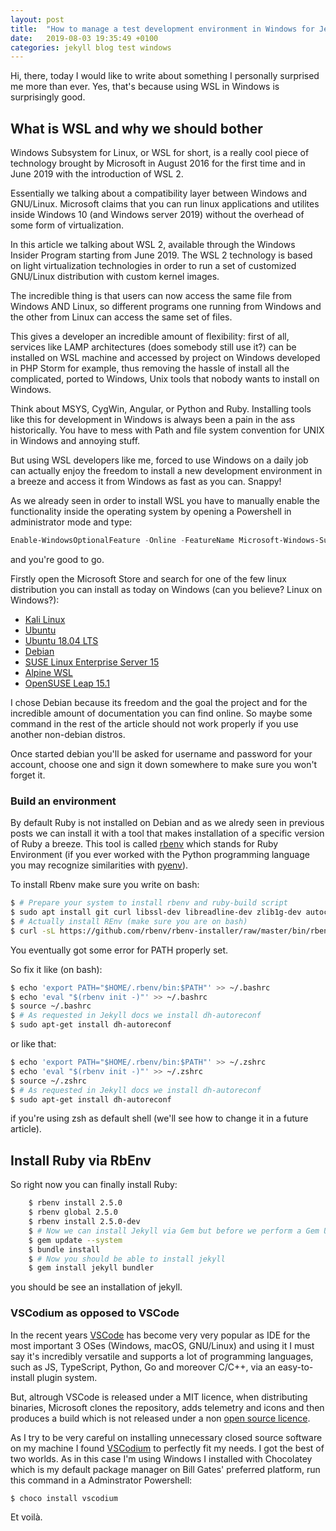 ```yaml
---
layout: post
title:  "How to manage a test development environment in Windows for Jekyll"
date:   2019-08-03 19:35:49 +0100
categories: jekyll blog test windows
---
```


Hi, there, today I would like to write about something I personally surprised me more than ever.
Yes, that's because using WSL in Windows is surprisingly good.

## What is WSL and why we should bother
Windows Subsystem for Linux, or WSL for short, is a really cool piece of technology brought by Microsoft in August 2016 for the first time and in June 2019 with the introduction of WSL 2.

Essentially we talking about a compatibility layer between Windows and GNU/Linux. 
Microsoft claims that you can run linux applications and utilites inside Windows 10 (and Windows server 2019) without the overhead of some form of virtualization.

In this article we talking about WSL 2, available through the Windows Insider Program starting from June 2019. The WSL 2 technology is based on light virtualization technologies in order to run a set of customized GNU/Linux distribution with custom kernel images.

The incredible thing is that users can now access the same file from Windows AND Linux, so different programs one running from Windows and the other from Linux can access the same set of files.

This gives a developer an incredible amount of flexibility: first of all, services like LAMP architectures (does somebody still use it?) can be installed on WSL machine and accessed by project on Windows developed in PHP Storm for example, thus removing the hassle of install all the complicated, ported to Windows, Unix tools that nobody wants to install on Windows. 

Think about MSYS, CygWin, Angular, or Python and Ruby. Installing tools like this for development in Windows is always been a pain in the ass historically. You have to mess with Path and file system convention for UNIX in Windows and annoying stuff.

But using WSL developers like me, forced to use Windows on a daily job can actually enjoy the freedom to install a new development environment in a breeze and access it from Windows as fast as you can. Snappy!

As we already seen in order to install WSL you have to manually enable the functionality inside the operating system by opening a Powershell in administrator mode and type:
```powershell
Enable-WindowsOptionalFeature -Online -FeatureName Microsoft-Windows-Subsystem-Linux
```

and you're good to go.

Firstly open the Microsoft Store and search for one of the few linux distribution you can install as today on Windows (can you believe? Linux on Windows?):

* [Kali Linux](https://www.microsoft.com/store/productId/9PKR34TNCV07)
* [Ubuntu](https://www.microsoft.com/store/productId/9NBLGGH4MSV6) 
* [Ubuntu 18.04 LTS](https://www.microsoft.com/store/productId/9N9TNGVNDL3Q)
* [Debian](https://www.microsoft.com/store/productId/9MSVKQC78PK6) 
* [SUSE Linux Enterprise Server 15](https://www.microsoft.com/store/productId/9PMW35D7FNLX)
* [Alpine WSL](https://www.microsoft.com/store/productId/9P804CRF0395)
* [OpenSUSE Leap 15.1](https://www.microsoft.com/store/productId/9NJFZK00FGKV)

I chose Debian because its freedom and the goal the project and for the incredible amount of documentation you can find online. So maybe some command in the rest of the article should not work properly if you use another non-debian distros.

Once started debian you'll be asked for username and password for your account, choose one and sign it down somewhere to make sure you won't forget it.

### Build an environment 

By default Ruby is not installed on Debian and as we alredy seen in previous posts we can install it with a tool that makes installation of a specific version of Ruby a breeze. This tool is called [rbenv](https://github.com/rbenv/rbenv) which stands for Ruby Environment (if you ever worked with the Python programming language you may recognize similarities with [pyenv](https://github.com/pyenv/pyenv)). 

To install Rbenv make sure you write on bash:
```bash
$ # Prepare your system to install rbenv and ruby-build script
$ sudo apt install git curl libssl-dev libreadline-dev zlib1g-dev autoconf bison build-essential libyaml-dev libreadline-dev libncurses5-dev libffi-dev libgdbm-dev
$ # Actually install REnv (make sure you are on bash)
$ curl -sL https://github.com/rbenv/rbenv-installer/raw/master/bin/rbenv-installer | bash -
```
You eventually got some error for PATH properly set.

So fix it like (on bash):
```bash
$ echo 'export PATH="$HOME/.rbenv/bin:$PATH"' >> ~/.bashrc
$ echo 'eval "$(rbenv init -)"' >> ~/.bashrc
$ source ~/.bashrc
$ # As requested in Jekyll docs we install dh-autoreconf
$ sudo apt-get install dh-autoreconf 
```
or like that:
```zsh
$ echo 'export PATH="$HOME/.rbenv/bin:$PATH"' >> ~/.zshrc
$ echo 'eval "$(rbenv init -)"' >> ~/.zshrc
$ source ~/.zshrc
$ # As requested in Jekyll docs we install dh-autoreconf
$ sudo apt-get install dh-autoreconf 
```
if you're using zsh as default shell (we'll see how to change it in a future article).

## Install Ruby via RbEnv

So right now you can finally install Ruby:
```bash
    $ rbenv install 2.5.0 
    $ rbenv global 2.5.0
    $ rbenv install 2.5.0-dev
    $ # Now we can install Jekyll via Gem but before we perform a Gem Update
    $ gem update --system
    $ bundle install
    $ # Now you should be able to install jekyll
    $ gem install jekyll bundler
```
you should be see an installation of jekyll.

### VSCodium as opposed to VSCode

In the recent years [VSCode](https://code.visualstudio.com/) has become very very popular as IDE for the most important 3 OSes (Windows, macOS, GNU/Linux) and using it I must say it's incredibly versatile and supports a lot of programming languages, such as JS, TypeScript,  Python, Go and moreover C/C++, via an easy-to-install plugin system.

But, altrough VSCode is released under a MIT licence, when distributing binaries, Microsoft clones the repository, adds telemetry and icons and then produces a build which is not released under a non [open source licence](https://code.visualstudio.com/license).

As I try to be very careful on installing unnecessary closed source software on my machine I found [VSCodium](https://vscodium.com/) to perfectly fit my needs. I got the best of two worlds. As in this case I'm using Windows I installed with Chocolatey which is my default package manager on Bill Gates' preferred platform, run this command in a Adminstrator Powershell:

```powershell
$ choco install vscodium 
```
Et voilà.





